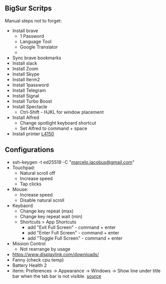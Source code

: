 BigSur Scritps
------------

Manual steps not to forget:

- Install brave
  - 1 Password
  - Language Tool
  - Google Translator
  - 
- Sync brave bookmarks
- Install slack
- Install Zoom
- Install Skype
- Install Iterm2
- Install 1password
- Install Telegram
- Install Signal
- Install Turbo Boost
- Install Spectacle
  - Ctrl-Shift - HJKL for window placement
- Install Alfred
  - Change spotlight keyboard shortcut
  - Set Alfred to command + space
- Install printer [L4150](https://epson.com.br/Suporte/Impressoras/Impressoras-multifuncionais/Epson-L/Epson-L4150/s/SPT_C11CG25301?review-filter=macOS+11.x)

## Configurations

- ssh-keygen -t ed25519 -C "marcelo.jacobus@gmail.com"
- Touchpad: 
  - Natural scroll off
  - Increase speed
  - Tap clicks
- Mouse:
  - Increase speed
  - Disable natural scroll
- Keybaord
  - Change key repeat (max)
  - Change key repeat wait (min)
  - Shortcuts > App Shortcuts
    - add "Exit Full Screen" - command + enter
    - add "Enter Full Screen" - command + enter
    - add "Toggle Full Screen" - command + enter
- Mission Control
  - Not rearrange by usage
- https://www.displaylink.com/downloads/
- Fanny (check cpu temp)
- Battery Health 2
- Iterm: Preferences -> Appearance -> Windows -> Show line under title bar when the tab bar is not visible. [source](https://www.reddit.com/r/commandline/comments/kish0e/macos_flashing_white_line_at_top_of_screen_when/)
